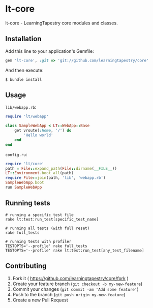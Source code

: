 # lt-core

lt-core - LearningTapestry core modules and classes.

## Installation

Add this line to your application's Gemfile:

```ruby
gem 'lt-core', :git => 'git://github.com/learningtapestry/core'
```

And then execute:

    $ bundle install

## Usage

`lib/webapp.rb`:
```ruby
require 'lt/webapp'

class SampleWebApp < LT::WebApp::Base
    get vroute(:home, '/') do
        'Hello world'
    end
end
```

`config.ru`:
```ruby
require 'lt/core'
path = File::expand_path(File::dirname(__FILE__))
LT::Environment.boot_all(path)
require File::join(path, 'lib', 'webapp.rb')
SampleWebApp.boot
run SampleWebApp
```

## Running tests

```
# running a specific test file
rake lt:test:run_test[specific_test_name]

# running all tests (with full reset)
rake full_tests

# running tests with profiler
TESTOPTS='--profile' rake full_tests
TESTOPTS='--profile' rake lt:test:run_test[any_test_filename]
```

## Contributing

1. Fork it ( https://github.com/learningtapestry/core/fork )
2. Create your feature branch (`git checkout -b my-new-feature`)
3. Commit your changes (`git commit -am 'Add some feature'`)
4. Push to the branch (`git push origin my-new-feature`)
5. Create a new Pull Request
